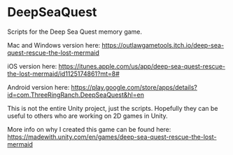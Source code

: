 # DeepSeaQuest
Scripts for the Deep Sea Quest memory game.

Mac and Windows version here: https://outlawgametools.itch.io/deep-sea-quest-rescue-the-lost-mermaid

iOS version here: https://itunes.apple.com/us/app/deep-sea-quest-rescue-the-lost-mermaid/id1125174861?mt=8#

Android version here: https://play.google.com/store/apps/details?id=com.ThreeRingRanch.DeepSeaQuest&hl=en

This is not the entire Unity project, just the scripts. Hopefully they can be useful to others who are working on 2D games in Unity.

More info on why I created this game can be found here: https://madewith.unity.com/en/games/deep-sea-quest-rescue-the-lost-mermaid
